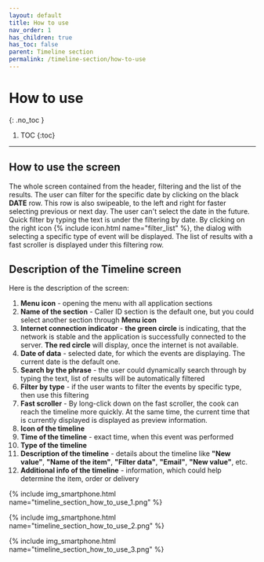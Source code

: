 ```yaml
---
layout: default
title: How to use
nav_order: 1
has_children: true
has_toc: false
parent: Timeline section
permalink: /timeline-section/how-to-use
---
```


# How to use
{: .no_toc }

1. TOC
{:toc}

---

## How to use the screen
The whole screen contained from the header, filtering and the list of the results. The user can filter for the specific date by clicking on the black **DATE** row. This row is also swipeable, to the left and right for faster selecting previous or next day. The user can't select the date in the future. Quick filter by typing the text is under the filtering by date. By clicking on the right icon {% include icon.html name="filter_list" %}, the dialog with selecting a specific type of event will be displayed. The list of results with a fast scroller is displayed under this filtering row. 

## Description of the Timeline screen
Here is the description of the screen:
1. **Menu icon** - opening the menu with all application sections
1. **Name of the section** - Caller ID section is the default one, but you could select another section through **Menu icon**
1. **Internet connection indicator** - <span class="text-green-200">**the green circle**</span> is indicating, that the network is stable and the application is successfully connected to the server. <span class="text-red-200">**The red circle**</span> will display, once the internet is not available.
1. **Date of data** - selected date, for which the events are displaying. The current date is the default one.
1. **Search by the phrase** - the user could dynamically search through by typing the text, list of results will be automatically filtered
1. **Filter by type** - if the user wants to filter the events by specific type, then use this filtering
1. **Fast scroller** - By long-click down on the fast scroller, the cook can reach the timeline more quickly. At the same time, the current time that is currently displayed is displayed as preview information.
1. **Icon of the timeline**
1. **Time of the timeline** - exact time, when this event was performed
1. **Type of the timeline**
1. **Description of the timeline** - details about the timeline like **"New value"**, **"Name of the item"**, **"Filter data"**, **"Email"**, **"New value"**, etc.
1. **Additional info of the timeline** - information, which could help determine the item, order or delivery

{% include img_smartphone.html name="timeline_section_how_to_use_1.png" %}

{% include img_smartphone.html name="timeline_section_how_to_use_2.png" %}

{% include img_smartphone.html name="timeline_section_how_to_use_3.png" %}